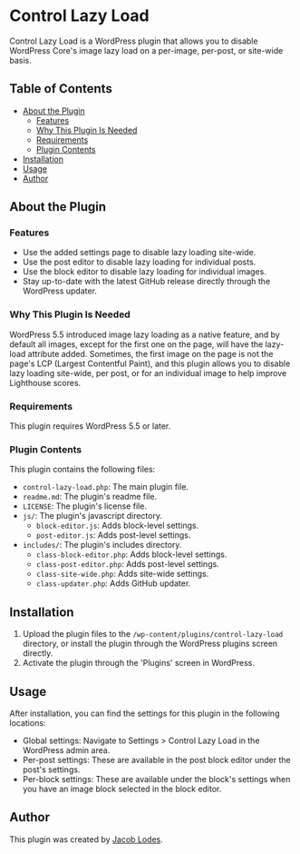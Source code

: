 # Control Lazy Load

Control Lazy Load is a WordPress plugin that allows you to disable WordPress Core's image lazy load on a per-image, per-post, or site-wide basis.

## Table of Contents

-   [About the Plugin](#about-the-plugin)
    -   [Features](#features)
    -   [Why This Plugin Is Needed](#why-this-plugin-is-needed)
    -   [Requirements](#requirements)
    -   [Plugin Contents](#plugin-contents)
-   [Installation](#installation)
-   [Usage](#usage)
-   [Author](#author)

## About the Plugin

### Features

-   Use the added settings page to disable lazy loading site-wide.
-   Use the post editor to disable lazy loading for individual posts.
-   Use the block editor to disable lazy loading for individual images.
-   Stay up-to-date with the latest GitHub release directly through the WordPress updater.

### Why This Plugin Is Needed

WordPress 5.5 introduced image lazy loading as a native feature, and by default all images, except for the first one on the page, will have the lazy-load attribute added. Sometimes, the first image on the page is not the page's LCP (Largest Contentful Paint), and this plugin allows you to disable lazy loading site-wide, per post, or for an individual image to help improve Lighthouse scores.

### Requirements

This plugin requires WordPress 5.5 or later.

### Plugin Contents

This plugin contains the following files:

-   `control-lazy-load.php`: The main plugin file.
-   `readme.md`: The plugin's readme file.
-   `LICENSE`: The plugin's license file.
-   `js/`: The plugin's javascript directory.
    -   `block-editor.js`: Adds block-level settings.
    -   `post-editor.js`: Adds post-level settings.
-   `includes/`: The plugin's includes directory.
    -   `class-block-editor.php`: Adds block-level settings.
    -   `class-post-editor.php`: Adds post-level settings.
    -   `class-site-wide.php`: Adds site-wide settings.
    -   `class-updater.php`: Adds GitHub updater.

## Installation

1. Upload the plugin files to the `/wp-content/plugins/control-lazy-load` directory, or install the plugin through the WordPress plugins screen directly.
2. Activate the plugin through the 'Plugins' screen in WordPress.

## Usage

After installation, you can find the settings for this plugin in the following locations:

-   Global settings: Navigate to Settings > Control Lazy Load in the WordPress admin area.
-   Per-post settings: These are available in the post block editor under the post's settings.
-   Per-block settings: These are available under the block's settings when you have an image block selected in the block editor.

## Author

This plugin was created by [Jacob Lodes](https://www.jlodes.com/).
